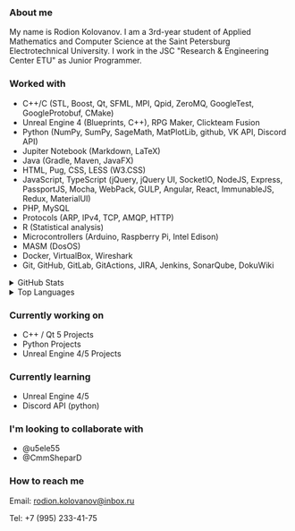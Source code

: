 ### About me

My name is Rodion Kolovanov. I am a 3rd-year student of Applied Mathematics and Computer Science at the Saint Petersburg Electrotechnical University. I work in the JSC "Research & Engineering Center ETU" as Junior Programmer.

### Worked with

- С++/C (STL, Boost, Qt, SFML, MPI, Qpid, ZeroMQ, GoogleTest, GoogleProtobuf, CMake)
- Unreal Engine 4 (Blueprints, C++), RPG Maker, Clickteam Fusion
- Python (NumPy, SumPy, SageMath, MatPlotLib, github, VK API, Discord API)
- Jupiter Notebook (Markdown, LaTeX)
- Java (Gradle, Maven, JavaFX)
- HTML, Pug, CSS, LESS (W3.CSS)
- JavaScript, TypeScript (jQuery, jQuery UI, SocketIO, NodeJS, Express, PassportJS, Mocha, WebPack, GULP, Angular, React, ImmunableJS, Redux, MaterialUI)
- PHP, MySQL
- Protocols (ARP, IPv4, TCP, AMQP, HTTP)
- R (Statistical analysis)
- Microcontrollers (Arduino, Raspberry Pi, Intel Edison)
- MASM (DosOS)
- Docker, VirtualBox, Wireshark
- Git, GitHub, GitLab, GitActions, JIRA, Jenkins, SonarQube, DokuWiki

<details>
  <summary>GitHub Stats</summary>
  <p align="center">
    <img src="https://github-readme-stats.vercel.app/api?username=rkolovanov&show_icons=true&hide_border=true&theme=github_dark"/>
  </p>
</details>

<details>
  <summary>Top Languages</summary>
  <p align="center">
    <img src="https://github-readme-stats.vercel.app/api/top-langs/?username=rkolovanov&layout=compact&hide=jupyter%20notebook&theme=github_dark&langs_count=6"/>      
  </p>
</details>

### Currently working on

- C++ / Qt 5 Projects
- Python Projects
- Unreal Engine 4/5 Projects

### Currently learning

- Unreal Engine 4/5
- Discord API (python)

### I'm looking to collaborate with

- @u5ele55
- @CmmSheparD

### How to reach me

Email: rodion.kolovanov@inbox.ru

Tel: +7 (995) 233-41-75
